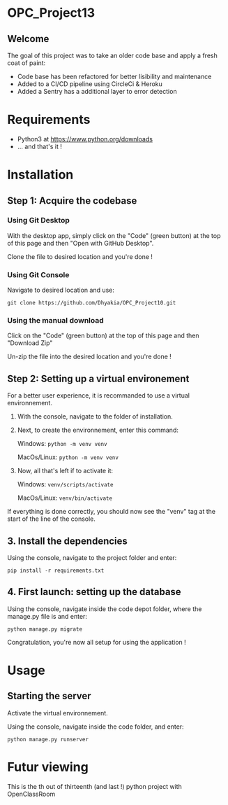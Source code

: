 # OPC_Project13

## Welcome

The goal of this project was to take an older code base and apply a fresh coat of paint:
- Code base has been refactored for better lisibility and maintenance
- Added to a CI/CD pipeline using CircleCi & Heroku
- Added a Sentry has a additional layer to error detection

# Requirements

* Python3 at https://www.python.org/downloads
* ... and that's it !

# Installation

## Step 1: Acquire the codebase

### Using Git Desktop
With the desktop app, simply click on the "Code" (green button) at the top of this page and then "Open with GitHub Desktop".

Clone the file to desired location and you're done !

### Using Git Console
Navigate to desired location and use:
```
git clone https://github.com/Dhyakia/OPC_Project10.git
```

### Using the manual download
Click on the "Code" (green button) at the top of this page and then "Download Zip"

Un-zip the file into the desired location and you're done !

## Step 2: Setting up a virtual environement

For a better user experience, it is recommanded to use a virtual environnement.

1. With the console, navigate to the folder of installation.

2. Next, to create the environnement, enter this command:
    
    Windows: ```python -m venv venv ```

    MacOs/Linux: ```python -m venv venv ```

3. Now, all that's left if to activate it:

    Windows: ```venv/scripts/activate```

    MacOs/Linux: ```venv/bin/activate```

If everything is done correctly, you should now see the "venv" tag at the start of the line of the console.

## 3. Install the dependencies

Using the console, navigate to the project folder and enter:
```
pip install -r requirements.txt
```

## 4. First launch: setting up the database

Using the console, navigate inside the code depot folder, where the manage.py file is and enter:
```
python manage.py migrate
```

Congratulation, you're now all setup for using the application !

# Usage

## Starting the server
Activate the virtual environnement.


Using the console, navigate inside the code folder, and enter:

```
python manage.py runserver
```

# Futur viewing

This is the th out of thirteenth (and last !) python project with OpenClassRoom